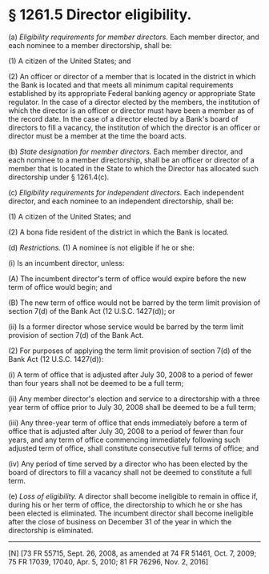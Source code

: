 # § 1261.5   Director eligibility.

(a) *Eligibility requirements for member directors.* Each member director, and each nominee to a member directorship, shall be:


(1) A citizen of the United States; and


(2) An officer or director of a member that is located in the district in which the Bank is located and that meets all minimum capital requirements established by its appropriate Federal banking agency or appropriate State regulator. In the case of a director elected by the members, the institution of which the director is an officer or director must have been a member as of the record date. In the case of a director elected by a Bank's board of directors to fill a vacancy, the institution of which the director is an officer or director must be a member at the time the board acts.


(b) *State designation for member directors.* Each member director, and each nominee to a member directorship, shall be an officer or director of a member that is located in the State to which the Director has allocated such directorship under § 1261.4(c).


(c) *Eligibility requirements for independent directors.* Each independent director, and each nominee to an independent directorship, shall be:


(1) A citizen of the United States; and


(2) A bona fide resident of the district in which the Bank is located.


(d) *Restrictions.* (1) A nominee is not eligible if he or she:


(i) Is an incumbent director, unless:


(A) The incumbent director's term of office would expire before the new term of office would begin; and


(B) The new term of office would not be barred by the term limit provision of section 7(d) of the Bank Act (12 U.S.C. 1427(d)); or


(ii) Is a former director whose service would be barred by the term limit provision of section 7(d) of the Bank Act.


(2) For purposes of applying the term limit provision of section 7(d) of the Bank Act (12 U.S.C. 1427(d)):


(i) A term of office that is adjusted after July 30, 2008 to a period of fewer than four years shall not be deemed to be a full term;


(ii) Any member director's election and service to a directorship with a three year term of office prior to July 30, 2008 shall be deemed to be a full term;


(iii) Any three-year term of office that ends immediately before a term of office that is adjusted after July 30, 2008 to a period of fewer than four years, and any term of office commencing immediately following such adjusted term of office, shall constitute consecutive full terms of office; and


(iv) Any period of time served by a director who has been elected by the board of directors to fill a vacancy shall not be deemed to constitute a full term.


(e) *Loss of eligibility.* A director shall become ineligible to remain in office if, during his or her term of office, the directorship to which he or she has been elected is eliminated. The incumbent director shall become ineligible after the close of business on December 31 of the year in which the directorship is eliminated.



---

[N] [73 FR 55715, Sept. 26, 2008, as amended at 74 FR 51461, Oct. 7, 2009; 75 FR 17039, 17040, Apr. 5, 2010; 81 FR 76296, Nov. 2, 2016]




